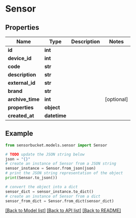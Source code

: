 # Sensor


## Properties

Name | Type | Description | Notes
------------ | ------------- | ------------- | -------------
**id** | **int** |  | 
**device_id** | **int** |  | 
**code** | **str** |  | 
**description** | **str** |  | 
**external_id** | **str** |  | 
**brand** | **str** |  | 
**archive_time** | **int** |  | [optional] 
**properties** | **object** |  | 
**created_at** | **datetime** |  | 

## Example

```python
from sensorbucket.models.sensor import Sensor

# TODO update the JSON string below
json = "{}"
# create an instance of Sensor from a JSON string
sensor_instance = Sensor.from_json(json)
# print the JSON string representation of the object
print(Sensor.to_json())

# convert the object into a dict
sensor_dict = sensor_instance.to_dict()
# create an instance of Sensor from a dict
sensor_from_dict = Sensor.from_dict(sensor_dict)
```
[[Back to Model list]](../README.md#documentation-for-models) [[Back to API list]](../README.md#documentation-for-api-endpoints) [[Back to README]](../README.md)


